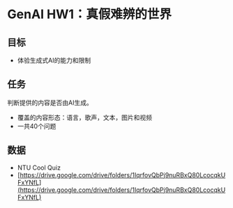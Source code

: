 # GenAI HW1：真假难辨的世界

## 目标

- 体验生成式AI的能力和限制

## 任务

判断提供的内容是否由AI生成。
- 覆盖的内容形态：语言，歌声，文本，图片和视频
- 一共40个问题

## 数据

- NTU Cool Quiz 
- [https://drive.google.com/drive/folders/1IqrfovQbPj9nuRBxQ80LcocqkUFxYNfL](https://drive.google.com/drive/folders/1IqrfovQbPj9nuRBxQ80LcocqkUFxYNfL)
